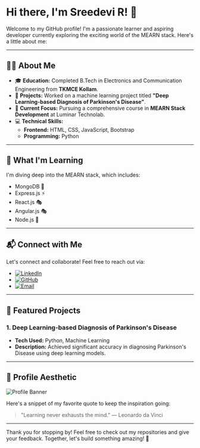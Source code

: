 # Hi there, I'm Sreedevi R! 👋

Welcome to my GitHub profile! I'm a passionate learner and aspiring developer currently exploring the exciting world of the MEARN stack. Here's a little about me:

---

## 👩‍💻 About Me

- 🎓 **Education:** Completed B.Tech in Electronics and Communication Engineering from **TKMCE Kollam**.
- 🤖 **Projects:** Worked on a machine learning project titled **"Deep Learning-based Diagnosis of Parkinson's Disease"**.
- 🚀 **Current Focus:** Pursuing a comprehensive course in **MEARN Stack Development** at Luminar Technolab.
- 💻 **Technical Skills:**
  - **Frontend:** HTML, CSS, JavaScript, Bootstrap
  - **Programming:** Python

---

## 🌱 What I'm Learning

I'm diving deep into the MEARN stack, which includes:

- MongoDB 🌱
- Express.js ⚡
- React.js 🎭
- Angular.js 🎭
- Node.js 🔧

---

## 📬 Connect with Me

Let's connect and collaborate! Feel free to reach out via:

- [![LinkedIn](https://img.shields.io/badge/-LinkedIn-blue?style=flat&logo=linkedin)](https://www.linkedin.com/in/sreedevi)  
- [![GitHub](https://img.shields.io/badge/-GitHub-black?style=flat&logo=github)](https://github.com/sreedevi)
- [![Email](https://img.shields.io/badge/-Email-red?style=flat&logo=gmail)](mailto:sreedevi@example.com)

---

## 📂 Featured Projects

### 1. **Deep Learning-based Diagnosis of Parkinson's Disease**
- **Tech Used:** Python, Machine Learning
- **Description:** Achieved significant accuracy in diagnosing Parkinson's Disease using deep learning models.

---

## 🎨 Profile Aesthetic

![Profile Banner](https://via.placeholder.com/900x200?text=Welcome+to+Sreedevi's+GitHub+Profile!)

Here's a snippet of my favorite quote to keep the inspiration going:

> "Learning never exhausts the mind." — Leonardo da Vinci

---

Thank you for stopping by! Feel free to check out my repositories and give your feedback. Together, let's build something amazing! 🌟
 
